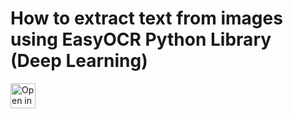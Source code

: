 # How to extract text from images using EasyOCR Python Library (Deep Learning)
>
<a href="https://colab.research.google.com/drive/1jDDph5jIn44xbBTD8R3pDEGpy99QINAK?usp=sharing#scrollTo=I8AaVEuIyIWd" target="_blank"><img height="40" alt="Open in Colab" src = "https://colab.research.google.com/assets/colab-badge.svg"></a>


